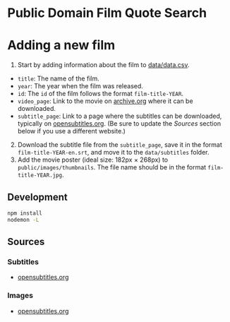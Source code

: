 # Public Domain Film Quote Search

# Adding a new film

1. Start by adding information about the film to [data/data.csv](https://github.com/stefanbohacek/public-domain-film-quote-search/blob/main/data/data.csv).

- `title`: The name of the film.
- `year`: The year when the film was released.
- `id`: The `id` of the film follows the format `film-title-YEAR`.
- `video_page`: Link to the movie on [archive.org](https://archive.org/) where it can be downloaded.
- `subtitle_page`: Link to a page where the subtitles can be downloaded, typically on [opensubtitles.org](https://www.opensubtitles.org). (Be sure to update the *Sources* section below if you use a different website.)

2. Download the subtitle file from the `subtitle_page`, save it in the format `film-title-YEAR-en.srt`, and move it to the `data/subtitles` folder.
3. Add the movie poster (ideal size: 182px × 268px) to `public/images/thumbnails`. The file name should be in the format `film-title-YEAR.jpg`.

## Development

```sh
npm install
nodemon -L
```

## Sources

### Subtitles

- [opensubtitles.org](https://opensubtitles.org)

### Images

- [opensubtitles.org](https://opensubtitles.org)
